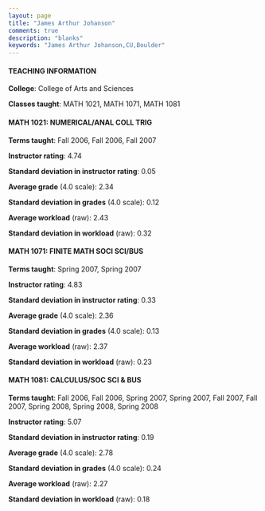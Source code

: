 ```yaml
---
layout: page
title: "James Arthur Johanson" 
comments: true
description: "blanks"
keywords: "James Arthur Johanson,CU,Boulder"
---
```

<head>
<script src="https://ajax.googleapis.com/ajax/libs/jquery/2.1.3/jquery.min.js"></script>
<script src="https://dl.dropboxusercontent.com/s/pc42nxpaw1ea4o9/highcharts.js?dl=0"></script>
<!-- <script src="../assets/js/highcharts.js"></script> -->
<style type="text/css">@font-face {
	font-family: "Bebas Neue";
	src: url(https://www.filehosting.org/file/details/544349/BebasNeue Regular.otf) format("opentype");
	}
	h1.Bebas { 
		font-family: "Bebas Neue", Verdana, Tahoma;
	}
</style>
</head>
	   
#### TEACHING INFORMATION

**College**: College of Arts and Sciences

**Classes taught**: MATH 1021, MATH 1071, MATH 1081

#### MATH 1021: NUMERICAL/ANAL COLL TRIG

**Terms taught**: Fall 2006, Fall 2006, Fall 2007

**Instructor rating**: 4.74

**Standard deviation in instructor rating**: 0.05

**Average grade** (4.0 scale): 2.34

**Standard deviation in grades** (4.0 scale): 0.12

**Average workload** (raw): 2.43

**Standard deviation in workload** (raw): 0.32

#### MATH 1071: FINITE MATH SOCI SCI/BUS

**Terms taught**: Spring 2007, Spring 2007

**Instructor rating**: 4.83

**Standard deviation in instructor rating**: 0.33

**Average grade** (4.0 scale): 2.36

**Standard deviation in grades** (4.0 scale): 0.13

**Average workload** (raw): 2.37

**Standard deviation in workload** (raw): 0.23

#### MATH 1081: CALCULUS/SOC SCI & BUS

**Terms taught**: Fall 2006, Fall 2006, Spring 2007, Spring 2007, Fall 2007, Fall 2007, Spring 2008, Spring 2008, Spring 2008

**Instructor rating**: 5.07

**Standard deviation in instructor rating**: 0.19

**Average grade** (4.0 scale): 2.78

**Standard deviation in grades** (4.0 scale): 0.24

**Average workload** (raw): 2.27

**Standard deviation in workload** (raw): 0.18

